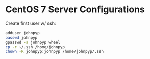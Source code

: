 # CentOS 7 Server Configurations

Create first user w/ ssh:

```sh
adduser johnpyp
passwd johnpyp
gpasswd -a johnpyp wheel
cp -r ~/.ssh /home/johnpyp
chown -R johnpyp:johnpyp /home/johnpyp/.ssh
```
